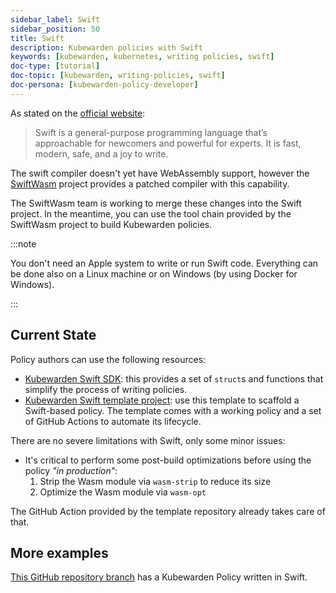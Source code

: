 ```yaml
---
sidebar_label: Swift
sidebar_position: 50
title: Swift
description: Kubewarden policies with Swift
keywords: [kubewarden, kubernetes, writing policies, swift]
doc-type: [tutorial]
doc-topic: [kubewarden, writing-policies, swift]
doc-persona: [kubewarden-policy-developer]
---
```


<head>
  <link rel="canonical" href="https://docs.kubewarden.io/tutorials/writing-policies/swift"/>
</head>

As stated on the [official website](https://swift.org/):

> Swift is a general-purpose programming language that’s approachable for newcomers and powerful for experts.
> It is fast, modern, safe, and a joy to write.

The swift compiler doesn't yet have WebAssembly support, however the
[SwiftWasm](https://swiftwasm.org/) project provides a patched compiler with this
capability.

The SwiftWasm team is working to merge these changes into the Swift project.
In the meantime, you can use the tool chain provided by the SwiftWasm project to build Kubewarden policies.

:::note

You don't need an Apple system to write or run Swift code. Everything
can be done also on a Linux machine or on Windows (by using Docker for Windows).

:::

## Current State

Policy authors can use the following resources:

* [Kubewarden Swift SDK](https://github.com/kubewarden/policy-sdk-swift): this provides a set of `struct`s and functions that simplify the process of writing policies.
* [Kubewarden Swift template project](https://github.com/kubewarden/swift-policy-template): use this template to scaffold a Swift-based policy.
The template comes with a working policy and a set of GitHub Actions to automate its lifecycle.

There are no severe limitations with Swift, only some minor issues:

* It's critical to perform some post-build optimizations before using the
  policy *"in production"*:
  1. Strip the Wasm module via `wasm-strip` to reduce its size
  1. Optimize the Wasm module via `wasm-opt`

The GitHub Action provided by the template repository already takes care of that.

## More examples

[This GitHub repository branch](https://github.com/kubewarden/pod-runtime-class-policy/tree/swift-implementation)
has a Kubewarden Policy written in Swift.
